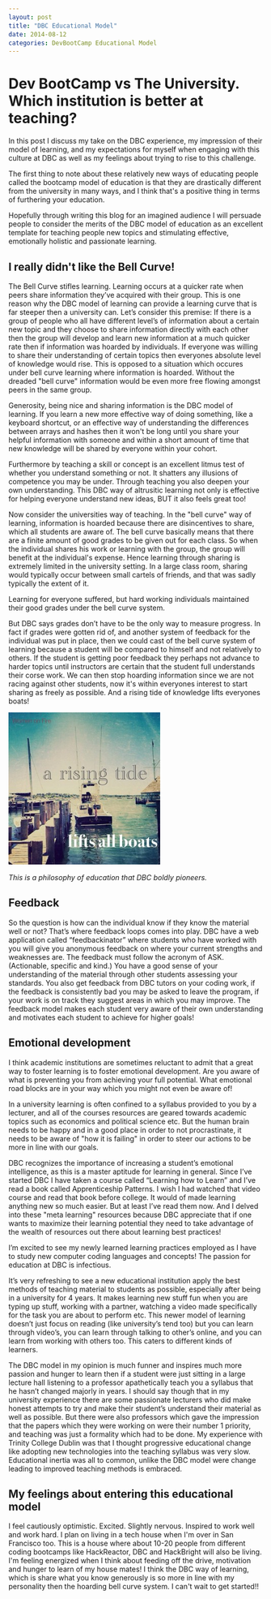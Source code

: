 ```yaml
---
layout: post
title: "DBC Educational Model"
date: 2014-08-12
categories: DevBootCamp Educational Model
---
```



<h1>Dev BootCamp vs The University. Which institution is better at teaching?</h1>


In this post I discuss my take on the DBC experience, my impression of their model of learning, and my expectations for myself when engaging with this culture at DBC as well as my feelings about trying to rise to this challenge.

The first thing to note about these relatively new ways of educating people called the bootcamp model of education is that they are drastically different from the university in many ways, and I think that's a positive thing in terms of furthering your education.



Hopefully through writing this blog for an imagined audience I will persuade people to consider the merits of the DBC model of education as an excellent template for teaching people new topics and stimulating effective, emotionally holistic and passionate learning.


<h2> I really didn't like the Bell Curve! </h2>
The Bell Curve stifles learning. Learning occurs at a quicker rate when peers share information they’ve acquired with their group.
This is one reason why the DBC model of learning can provide a learning curve that is far steeper then a university can. Let’s consider this premise: If there is a group of people who all have different level’s of information about a certain new topic and they choose to share information directly with each other then the group will develop and learn new information at a much quicker rate then if information was hoarded by individuals. If everyone was willing to share their understanding of certain topics then everyones absolute level of knowledge would rise. This is opposed to a situation which occures under bell curve learning where information is hoarded. Without the dreaded "bell curve" information would be even more free flowing amongst peers in the same group.

Generosity, being nice and sharing information is the DBC model of learning. If you learn a new more effective way of doing something, like a keyboard shortcut, or an effective way of understanding the differences between arrays and hashes then it won't be long until you share your helpful information with someone and within a short amount of time that new knowledge will be shared by everyone within your cohort.

Furthermore by teaching a skill or concept is an excellent litmus test of whether you understand something or not. It shatters any illusions of competence you may be under. Through teaching you also deepen your own understanding. This DBC way of altrusitic learning not only is effective for helping everyone understand new ideas, BUT it also feels great too!

Now consider the universities way of teaching.
In the "bell curve" way of learning, information is hoarded because there are disincentives to share, which all students are aware of. The bell curve basically means that there are a finite amount of good grades to be given out for each class. So when the individual shares his work or learning with the group, the group will benefit at the individual's expense. Hence learning through sharing is extremely limited in the university setting. In a large class room, sharing would typically occur between small cartels of friends, and that was sadly typically the extent of it.

Learning for everyone suffered, but hard working individuals maintained their good grades under the bell curve system.

But DBC says grades don’t have to be the only way to measure progress. In fact if grades were gotten rid of, and another system of feedback for the individual was put in place, then we could cast of the bell curve system of learning because a student will be compared to himself and not relatively to others. If the student is getting poor feedback they perhaps not advance to harder topics until instructors are certain that the student full understands their corse work. We can then stop hoarding information since we are not racing against other students, now it's within everyones interest to start sharing as freely as possible. And a rising tide of knowledge lifts everyones boats!

![rising tide lifts all boats](/imgs/boat-tides.jpg)

<i>This is a philosophy of education that DBC boldly pioneers.</i>

<h2> Feedback </h2>
So the question is how can the individual know if they know the material well or not? That’s where feedback loops comes into play. DBC have a web application called “feedbackinator” where students who have worked with you will give you anonymous feedback on where your current strengths and weaknesses are. The feedback must follow the acronym of ASK. (Actionable, specific and kind.) You have a good sense of your understanding of the material through other students assessing your standards. You also get feedback from DBC tutors on your coding work, if the feedback is consistently bad you may be asked to leave the program, if your work is on track they suggest areas in which you may improve. The feedback model makes each student very aware of their own understanding and motivates each student to achieve for higher goals!

<h2>Emotional development</h2>

I think academic institutions are sometimes reluctant to admit that a great way to foster learning is to foster emotional development. Are you aware of what is preventing you from achieving your full potential. What emotional road blocks are in your way which you might not even be aware of!


In a university learning is often confined to a syllabus provided to you by a lecturer, and all of the courses resources are geared towards academic topics such as economics and political science etc. But the human brain needs to be happy and in a good place in order to not procrastinate, it needs to be aware of "how it is failing" in order to steer our actions to be more in line with our goals.


DBC recognizes the importance of increasing a student’s emotional intelligence, as this is a master aptitude for learning in general. Since I’ve started DBC I have taken a course called “Learning how to Learn” and I’ve read a book called Apprenticeship Patterns. I wish I had watched that video course and read that book before college. It would of made learning anything new so much easier. But at least I’ve read them now. And I delved into these "meta learning" resources because DBC appreciate that if one wants to maximize their learning potential they need to take advantage of the wealth of resources out there about learning best practices!

I’m excited to see my newly learned learning practices employed as I have to study new computer coding languages and concepts! The passion for education at DBC is infectious.



It’s very refreshing to see a new educational institution apply the best methods of teaching material to students as possible, especially after being in a university for 4 years. It makes learning new stuff fun when you are typing up stuff, working with a partner, watching a video made specifically for the task you are about to perform etc. This newer model of learning doesn’t just focus on reading (like university’s tend too) but you can learn through video’s, you can learn through talking to other’s online, and you can learn from working with others too. This caters to different kinds of learners.

The DBC model in my opinion is much funner and inspires much more passion and hunger to learn then if a student were just sitting in a large lecture hall listening to a professor apathetically teach you a syllabus that he hasn’t changed majorly in years. I should say though that in my university experience there are some passionate lecturers who did make honest attempts to try and make their student’s understand their material as well as possible. But there were also professors which gave the impression that the papers which they were working on were their number 1 priority, and teaching was just a formality which had to be done. My experience with Trinity College Dublin was that I thought progressive educational change like adopting new technologies into the teaching syllabus was very slow. Educational inertia was all to common, unlike the DBC model were change leading to improved teaching methods is embraced.

<h2>My feelings about entering this educational model</h2>

I feel cautiously optimistic. Excited. Slightly nervous. Inspired to work well and work hard. I plan on living in a tech house when I'm over in San Francisco too. This is a house where about 10-20 people from different coding bootcamps like HackReactor, DBC and HackBright will also be living. I'm feeling energized when I think about feeding off the drive, motivation and hunger to learn of my house mates! I think the DBC way of learning, which is share what you know generously is so more in line with my personality then the hoarding bell curve system. I can't wait to get started!!

